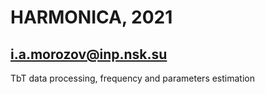 # HARMONICA, 2021
## i.a.morozov@inp.nsk.su

TbT data processing, frequency and parameters estimation
